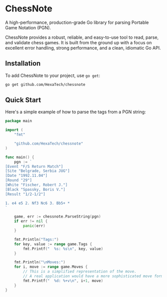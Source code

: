 # ChessNote

A high-performance, production-grade Go library for parsing Portable Game Notation (PGN).

ChessNote provides a robust, reliable, and easy-to-use tool to read, parse, and validate chess games. It is built from the ground up with a focus on excellent error handling, strong performance, and a clean, idiomatic Go API.

## Installation

To add ChessNote to your project, use `go get`:

```sh
go get github.com/HexaTech/chessnote
```

## Quick Start

Here's a simple example of how to parse the tags from a PGN string:

```go
package main

import (
	"fmt"

	"github.com/HexaTech/chessnote"
)

func main() {
	pgn := `
[Event "F/S Return Match"]
[Site "Belgrade, Serbia JUG"]
[Date "1992.11.04"]
[Round "29"]
[White "Fischer, Robert J."]
[Black "Spassky, Boris V."]
[Result "1/2-1/2"]

1. e4 e5 2. Nf3 Nc6 3. Bb5+ *
`

	game, err := chessnote.ParseString(pgn)
	if err != nil {
		panic(err)
	}

	fmt.Println("Tags:")
	for key, value := range game.Tags {
		fmt.Printf("  %s: %s\n", key, value)
	}

	fmt.Println("\nMoves:")
	for i, move := range game.Moves {
		// This is a simplified representation of the move.
		// A real application would have a more sophisticated move formatter.
		fmt.Printf("  %d: %+v\n", i+1, move)
	}
}
```
